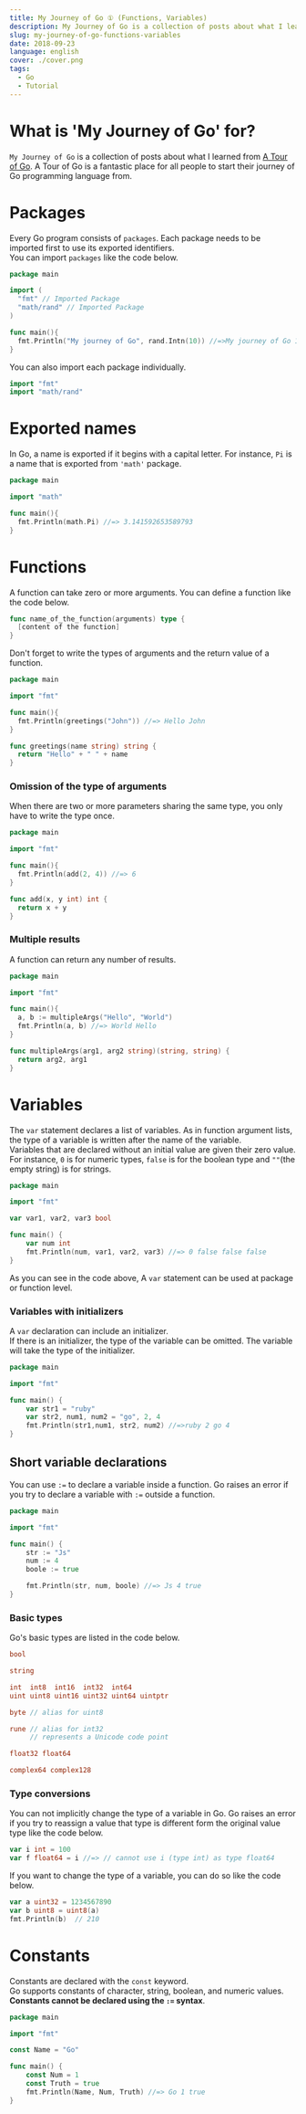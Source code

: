 ```yaml
---
title: My Journey of Go ① (Functions, Variables)
description: My Journey of Go is a collection of posts about what I learned from A Tour of Go. I made this series to solidify my knowledge about Go language.
slug: my-journey-of-go-functions-variables
date: 2018-09-23
language: english
cover: ./cover.png
tags: 
  - Go
  - Tutorial
---
```

# What is 'My Journey of Go' for?
 `My Journey of Go` is a collection of posts about what I learned from [A Tour of Go](https://tour.golang.org/list). A Tour of Go is a fantastic place for all people to start their journey of Go programming language from.

# Packages
 Every Go program consists of `packages`. Each package needs to be imported first to use its exported identifiers.  
 You can import `packages` like the code below.

```go
package main

import (
  "fmt" // Imported Package
  "math/rand" // Imported Package
)

func main(){
  fmt.Println("My journey of Go", rand.Intn(10)) //=>My journey of Go 1
}

```

  You can also import each package individually.

```go
import "fmt"
import "math/rand"
```

# Exported names
 In Go, a name is exported if it begins with a capital letter. For instance,  `Pi` is a name that is exported from `'math'` package.

```go
package main

import "math"

func main(){
  fmt.Println(math.Pi) //=> 3.141592653589793
}
```

# Functions
 A function can take zero or more arguments. You can define a function like the code below.

```go
func name_of_the_function(arguments) type {
  [content of the function]
}
```

 Don't forget to write the types of arguments and the return value of a function.

```go
package main

import "fmt"

func main(){
  fmt.Println(greetings("John")) //=> Hello John
}

func greetings(name string) string {
  return "Hello" + " " + name
}
```
### Omission of the type of arguments
When there are two or more parameters sharing the same type, you only have to write the type once.

```go
package main

import "fmt"

func main(){
  fmt.Println(add(2, 4)) //=> 6
}

func add(x, y int) int {
  return x + y
}
```

### Multiple results
A function can return any number of results.

```go
package main

import "fmt"

func main(){
  a, b := multipleArgs("Hello", "World")
  fmt.Println(a, b) //=> World Hello
}

func multipleArgs(arg1, arg2 string)(string, string) {
  return arg2, arg1
}
```

# Variables
 The `var` statement declares a list of variables. As in function argument lists, the type of a variable is written after the name of the variable.    
Variables that are declared without an initial value are given their zero value. For instance, `0` is for numeric types, `false` is for the boolean type and `""`(the empty string) is for strings.

```go
package main

import "fmt"

var var1, var2, var3 bool

func main() {
	var num int
	fmt.Println(num, var1, var2, var3) //=> 0 false false false
}
```
As you can see in the code above, A `var` statement can be used at package or function level.

### Variables with initializers
 A `var` declaration can include an initializer.  
 If there is an initializer, the type of the variable can be omitted. The variable will take the type of the initializer.

```go
package main

import "fmt"

func main() {
	var str1 = "ruby"
	var str2, num1, num2 = "go", 2, 4
	fmt.Println(str1,num1, str2, num2) //=>ruby 2 go 4
}
```

## Short variable declarations
 You can use `:=` to declare a variable inside a function. Go raises an error if you try to declare a variable with `:=` outside a function.

```go
package main

import "fmt"

func main() {
	str := "Js"
	num := 4
	boole := true

	fmt.Println(str, num, boole) //=> Js 4 true
}
```

### Basic types
 Go's basic types are listed in the code below.

```go
bool

string

int  int8  int16  int32  int64
uint uint8 uint16 uint32 uint64 uintptr

byte // alias for uint8

rune // alias for int32
     // represents a Unicode code point

float32 float64

complex64 complex128
```

### Type conversions
 You can not implicitly change the type of a variable in Go. Go raises an error if you try to reassign a value that type is different form the original value type like the code below.

```go
var i int = 100
var f float64 = i //=> // cannot use i (type int) as type float64
```

 If you want to change the type of a variable, you can do so like the code below.

```go
var a uint32 = 1234567890
var b uint8 = uint8(a)
fmt.Println(b)  // 210
```

# Constants
Constants are declared with the `const` keyword.  
Go supports constants of character, string, boolean, and numeric values.  
__Constants cannot be declared using the `:=` syntax__.

```go
package main

import "fmt"

const Name = "Go"

func main() {
	const Num = 1
	const Truth = true
	fmt.Println(Name, Num, Truth) //=> Go 1 true
}
```
